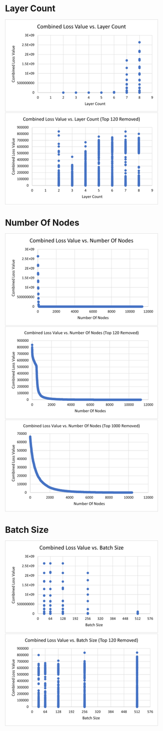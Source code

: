 # Layer Count
![Layer Count](https://github.com/gmongaras/Tensor-Hypercontraction-Poster-Info/blob/main/README_Pics/Combined%20Loss%20Value%20vs.%20Layer%20Count.png)
![Layer Count (Top 120 Removed)](https://github.com/gmongaras/Tensor-Hypercontraction-Poster-Info/blob/main/README_Pics/Combined%20Loss%20Value%20vs.%20Layer%20Count%20(Top%20120%20Removed).png)

# Number Of Nodes
![Number Of Nodes](https://github.com/gmongaras/Tensor-Hypercontraction-Poster-Info/blob/main/README_Pics/Combined%20Loss%20Value%20vs.%20Number%20Of%20Nodes.png)
![Number Of Nodes (Top 120 Removed)](https://github.com/gmongaras/Tensor-Hypercontraction-Poster-Info/blob/main/README_Pics/Combined%20Loss%20Value%20vs.%20Number%20Of%20Nodes%20(Top%20120%20Removed).png)
![Number Of Nodes (Top 1000 Removed)](https://github.com/gmongaras/Tensor-Hypercontraction-Poster-Info/blob/main/README_Pics/Combined%20Loss%20Value%20vs.%20Number%20Of%20Nodes%20(Top%201000%20Removed).png)

# Batch Size
![Batch Size](https://github.com/gmongaras/Tensor-Hypercontraction-Poster-Info/blob/main/README_Pics/Combined%20Loss%20Value%20vs.%20Batch%20Size.png)
![Batch Size (Top 120 Removed)](https://github.com/gmongaras/Tensor-Hypercontraction-Poster-Info/blob/main/README_Pics/Combined%20Loss%20Value%20vs.%20Batch%20Size%20(Top%20120%20Removed).png)
